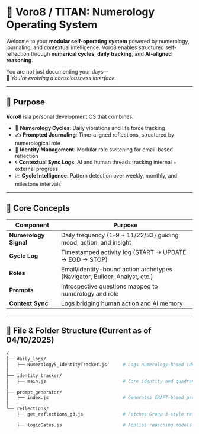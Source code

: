 # 🧠 Voro8 / TITAN: Numerology Operating System

Welcome to your **modular self-operating system** powered by numerology, journaling, and contextual intelligence. Voro8 enables structured self-reflection through **numerical cycles**, **daily tracking**, and **AI-aligned reasoning**.

You are not just documenting your days—  
🔁 *You’re evolving a consciousness interface.*

---

## 🧭 Purpose

**Voro8** is a personal development OS that combines:
- 🔢 **Numerology Cycles**: Daily vibrations and life force tracking
- ✍️ **Prompted Journaling**: Time-aligned reflections, structured by numerological role
- 🧱 **Identity Management**: Modular role switching for email-based reflection
- 🌀 **Contextual Sync Logs**: AI and human threads tracking internal + external progress
- 📈 **Cycle Intelligence**: Pattern detection over weekly, monthly, and milestone intervals

---

## 🧠 Core Concepts

| Component            | Purpose                                                                 |
|----------------------|-------------------------------------------------------------------------|
| **Numerology Signal**| Daily frequency (1–9 + 11/22/33) guiding mood, action, and insight      |
| **Cycle Log**        | Timestamped activity log (START → UPDATE → EOD → STOP)                  |
| **Roles**            | Email/identity-bound action archetypes (Navigator, Builder, Analyst, etc.) |
| **Prompts**          | Introspective questions mapped to numerology and role                   |
| **Context Sync**     | Logs bridging human action and AI memory                                |

---

## 📂 File & Folder Structure (Current as of 04/10/2025)

```bash
/
├── daily_logs/
│   ├── Numerology5_IdentityTracker.js      # Logs numerology-based identity roles & behaviors
│
├── identity_tracker/
│   ├── main.js                             # Core identity and quadrant rotation engine
│
├── prompt_generator/
│   ├── index.js                            # Generates CRAFT-based prompts using TITAN logic
│
└── reflections/
    ├── get_reflections_g3.js               # Fetches Group 3-style reflections

    ├── logicGates.js                       # Applies reasoning models and logic flows across reflections
             
